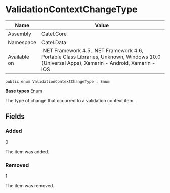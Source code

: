 

# ValidationContextChangeType

Name|Value
---|---
Assembly|Catel.Core
Namespace|Catel.Data
Available on|.NET Framework 4.5, .NET Framework 4.6, Portable Class Libraries, Unknown, Windows 10.0 (Universal Apps), Xamarin - Android, Xamarin - iOS

```
public enum ValidationContextChangeType : Enum
```

**Base types**
[Enum]()


The type of change that occurred to a validation context item.



## Fields

### Added
0

The item was added.



### Removed
1

The item was removed.



